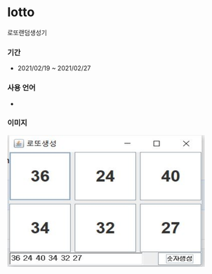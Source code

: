 # lotto
로또랜덤생성기

### 기간
* 2021/02/19 ~ 2021/02/27

### 사용 언어
* 

  
 
### 이미지

<img src="https://github.com/kairos6/lotto/blob/main/screen.JPG" width="450px" height="300px" title="px(픽셀) 크기 설정" alt="lottto"></img><br/>
